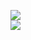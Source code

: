 [![](https://img.shields.io/badge/Made%20With-Github%20Spray-lightgrey.svg?style=for-the-badge&logo=github)](https://github.com/Annihil/github-spray#11215)  
[![](https://i.imgur.com/2DrTn0Z.gif)](https://github.com/Annihil/github-spray)